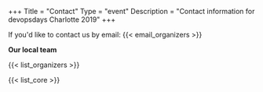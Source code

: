 +++
Title = "Contact"
Type = "event"
Description = "Contact information for devopsdays Charlotte 2019"
+++

If you'd like to contact us by email: {{< email_organizers >}}

**Our local team**

{{< list_organizers >}}


{{< list_core >}}
